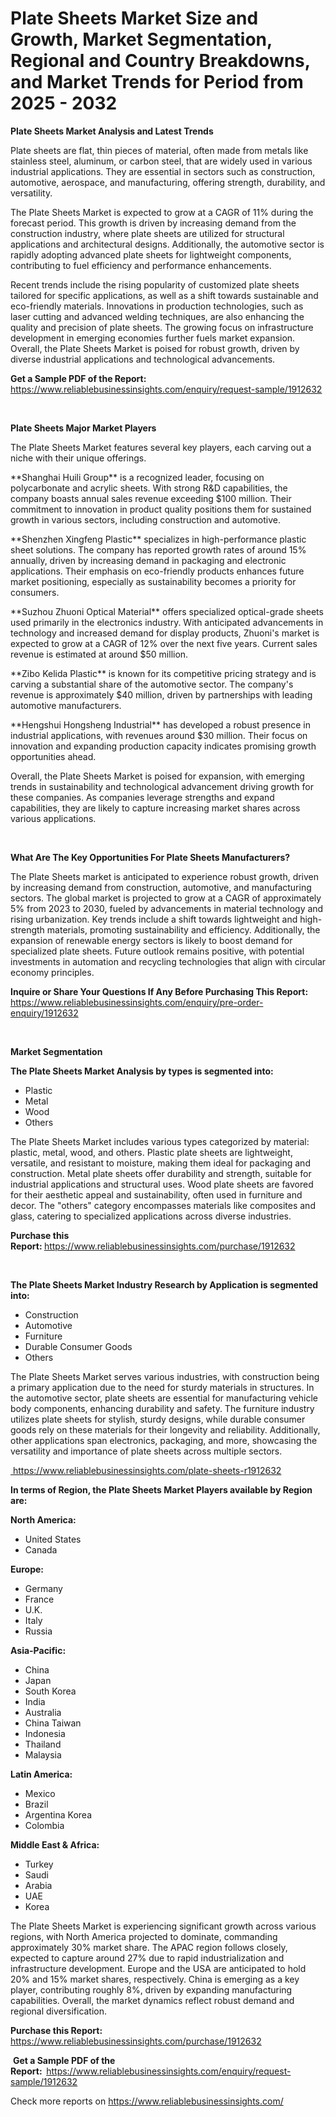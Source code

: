 <p><h1>Plate Sheets Market Size and Growth, Market Segmentation, Regional and Country Breakdowns, and Market Trends for Period from 2025 -  2032</h1></p><p><strong>Plate Sheets Market Analysis and Latest Trends</strong></p>
<p><p>Plate sheets are flat, thin pieces of material, often made from metals like stainless steel, aluminum, or carbon steel, that are widely used in various industrial applications. They are essential in sectors such as construction, automotive, aerospace, and manufacturing, offering strength, durability, and versatility.</p><p>The Plate Sheets Market is expected to grow at a CAGR of 11% during the forecast period. This growth is driven by increasing demand from the construction industry, where plate sheets are utilized for structural applications and architectural designs. Additionally, the automotive sector is rapidly adopting advanced plate sheets for lightweight components, contributing to fuel efficiency and performance enhancements.</p><p>Recent trends include the rising popularity of customized plate sheets tailored for specific applications, as well as a shift towards sustainable and eco-friendly materials. Innovations in production technologies, such as laser cutting and advanced welding techniques, are also enhancing the quality and precision of plate sheets. The growing focus on infrastructure development in emerging economies further fuels market expansion. Overall, the Plate Sheets Market is poised for robust growth, driven by diverse industrial applications and technological advancements.</p></p>
<p><strong>Get a Sample PDF of the Report:&nbsp;</strong> <a href="https://www.reliablebusinessinsights.com/enquiry/request-sample/1912632?utm_campaign=3568&utm_medium=2&utm_source=Github&utm_content=ia&utm_term=02042025&utm_id=plate-sheets">https://www.reliablebusinessinsights.com/enquiry/request-sample/1912632</a></p>
<p>&nbsp;</p>
<p><strong>Plate Sheets Major Market Players</strong></p>
<p><p>The Plate Sheets Market features several key players, each carving out a niche with their unique offerings. </p><p>**Shanghai Huili Group** is a recognized leader, focusing on polycarbonate and acrylic sheets. With strong R&D capabilities, the company boasts annual sales revenue exceeding $100 million. Their commitment to innovation in product quality positions them for sustained growth in various sectors, including construction and automotive.</p><p>**Shenzhen Xingfeng Plastic** specializes in high-performance plastic sheet solutions. The company has reported growth rates of around 15% annually, driven by increasing demand in packaging and electronic applications. Their emphasis on eco-friendly products enhances future market positioning, especially as sustainability becomes a priority for consumers.</p><p>**Suzhou Zhuoni Optical Material** offers specialized optical-grade sheets used primarily in the electronics industry. With anticipated advancements in technology and increased demand for display products, Zhuoni's market is expected to grow at a CAGR of 12% over the next five years. Current sales revenue is estimated at around $50 million.</p><p>**Zibo Kelida Plastic** is known for its competitive pricing strategy and is carving a substantial share of the automotive sector. The company's revenue is approximately $40 million, driven by partnerships with leading automotive manufacturers.</p><p>**Hengshui Hongsheng Industrial** has developed a robust presence in industrial applications, with revenues around $30 million. Their focus on innovation and expanding production capacity indicates promising growth opportunities ahead.</p><p>Overall, the Plate Sheets Market is poised for expansion, with emerging trends in sustainability and technological advancement driving growth for these companies. As companies leverage strengths and expand capabilities, they are likely to capture increasing market shares across various applications.</p></p>
<p>&nbsp;</p>
<p><strong>What Are The Key Opportunities For Plate Sheets Manufacturers?</strong></p>
<p><p>The Plate Sheets market is anticipated to experience robust growth, driven by increasing demand from construction, automotive, and manufacturing sectors. The global market is projected to grow at a CAGR of approximately 5% from 2023 to 2030, fueled by advancements in material technology and rising urbanization. Key trends include a shift towards lightweight and high-strength materials, promoting sustainability and efficiency. Additionally, the expansion of renewable energy sectors is likely to boost demand for specialized plate sheets. Future outlook remains positive, with potential investments in automation and recycling technologies that align with circular economy principles.</p></p>
<p><strong>Inquire or Share Your Questions If Any Before Purchasing This Report:</strong> <a href="https://www.reliablebusinessinsights.com/enquiry/pre-order-enquiry/1912632?utm_campaign=3568&utm_medium=2&utm_source=Github&utm_content=ia&utm_term=02042025&utm_id=plate-sheets">https://www.reliablebusinessinsights.com/enquiry/pre-order-enquiry/1912632</a></p>
<p>&nbsp;</p>
<p><strong>Market Segmentation</strong></p>
<p><strong>The Plate Sheets Market Analysis by types is segmented into:</strong></p>
<p><ul><li>Plastic</li><li>Metal</li><li>Wood</li><li>Others</li></ul></p>
<p><p>The Plate Sheets Market includes various types categorized by material: plastic, metal, wood, and others. Plastic plate sheets are lightweight, versatile, and resistant to moisture, making them ideal for packaging and construction. Metal plate sheets offer durability and strength, suitable for industrial applications and structural uses. Wood plate sheets are favored for their aesthetic appeal and sustainability, often used in furniture and decor. The "others" category encompasses materials like composites and glass, catering to specialized applications across diverse industries.</p></p>
<p><strong>Purchase this Report:&nbsp;</strong><a href="https://www.reliablebusinessinsights.com/purchase/1912632?utm_campaign=3568&utm_medium=2&utm_source=Github&utm_content=ia&utm_term=02042025&utm_id=plate-sheets">https://www.reliablebusinessinsights.com/purchase/1912632</a></p>
<p>&nbsp;</p>
<p><strong>The Plate Sheets Market Industry Research by Application is segmented into:</strong></p>
<p><ul><li>Construction</li><li>Automotive</li><li>Furniture</li><li>Durable Consumer Goods</li><li>Others</li></ul></p>
<p><p>The Plate Sheets Market serves various industries, with construction being a primary application due to the need for sturdy materials in structures. In the automotive sector, plate sheets are essential for manufacturing vehicle body components, enhancing durability and safety. The furniture industry utilizes plate sheets for stylish, sturdy designs, while durable consumer goods rely on these materials for their longevity and reliability. Additionally, other applications span electronics, packaging, and more, showcasing the versatility and importance of plate sheets across multiple sectors.</p></p>
<p><a href="https://www.reliablebusinessinsights.com/plate-sheets-r1912632?utm_campaign=3568&utm_medium=2&utm_source=Github&utm_content=ia&utm_term=02042025&utm_id=plate-sheets">&nbsp;https://www.reliablebusinessinsights.com/plate-sheets-r1912632</a></p>
<p><strong>In terms of Region, the Plate Sheets Market Players available by Region are:</strong></p>
<p>
    <p> <strong> North America: </strong>
        <ul>
            <li>United States</li>
            <li>Canada</li>
        </ul>
        </p> 
    <p> <strong> Europe: </strong>
        <ul>
            <li>Germany</li>
            <li>France</li>
            <li>U.K.</li>
            <li>Italy</li>
            <li>Russia</li>
        </ul>
        </p> 
    <p> <strong> Asia-Pacific: </strong>
        <ul>
            <li>China</li>
            <li>Japan</li>
            <li>South Korea</li>
            <li>India</li>
            <li>Australia</li>
            <li>China Taiwan</li>
            <li>Indonesia</li>
            <li>Thailand</li>
            <li>Malaysia</li>
        </ul>
        </p> 
    <p> <strong> Latin America: </strong>
        <ul>
            <li>Mexico</li>
            <li>Brazil</li>
            <li>Argentina Korea</li>
            <li>Colombia</li>
        </ul>
        </p> 
    <p> <strong> Middle East & Africa: </strong>
        <ul>
            <li>Turkey</li>
            <li>Saudi</li>
            <li>Arabia</li>
            <li>UAE</li>
            <li>Korea</li>
        </ul>
    </p>
    </p>
<p><p>The Plate Sheets Market is experiencing significant growth across various regions, with North America projected to dominate, commanding approximately 30% market share. The APAC region follows closely, expected to capture around 27% due to rapid industrialization and infrastructure development. Europe and the USA are anticipated to hold 20% and 15% market shares, respectively. China is emerging as a key player, contributing roughly 8%, driven by expanding manufacturing capabilities. Overall, the market dynamics reflect robust demand and regional diversification.</p></p>
<p><strong>Purchase this Report: </strong><a href="https://www.reliablebusinessinsights.com/purchase/1912632?utm_campaign=3568&utm_medium=2&utm_source=Github&utm_content=ia&utm_term=02042025&utm_id=plate-sheets">https://www.reliablebusinessinsights.com/purchase/1912632</a></p>
<p>&nbsp;<strong>Get a Sample PDF of the Report:&nbsp;&nbsp;</strong><a href="https://www.reliablebusinessinsights.com/enquiry/request-sample/1912632?utm_campaign=3568&utm_medium=2&utm_source=Github&utm_content=ia&utm_term=02042025&utm_id=plate-sheets">https://www.reliablebusinessinsights.com/enquiry/request-sample/1912632</a></p>
<p><strong></strong></p>
<p>Check more reports on <a href="https://www.reliablebusinessinsights.com/?utm_campaign=3568&utm_medium=2&utm_source=Github&utm_content=ia&utm_term=02042025&utm_id=plate-sheets">https://www.reliablebusinessinsights.com/</a></p>